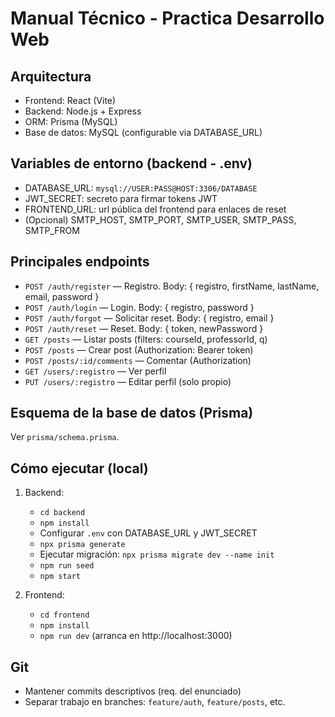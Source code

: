 # Manual Técnico - Practica Desarrollo Web

## Arquitectura
- Frontend: React (Vite)
- Backend: Node.js + Express
- ORM: Prisma (MySQL)
- Base de datos: MySQL (configurable via DATABASE_URL)

## Variables de entorno (backend - .env)
- DATABASE_URL: `mysql://USER:PASS@HOST:3306/DATABASE`
- JWT_SECRET: secreto para firmar tokens JWT
- FRONTEND_URL: url pública del frontend para enlaces de reset
- (Opcional) SMTP_HOST, SMTP_PORT, SMTP_USER, SMTP_PASS, SMTP_FROM

## Principales endpoints
- `POST /auth/register` — Registro. Body: { registro, firstName, lastName, email, password }
- `POST /auth/login` — Login. Body: { registro, password }
- `POST /auth/forgot` — Solicitar reset. Body: { registro, email }
- `POST /auth/reset` — Reset. Body: { token, newPassword }
- `GET /posts` — Listar posts (filters: courseId, professorId, q)
- `POST /posts` — Crear post (Authorization: Bearer token)
- `POST /posts/:id/comments` — Comentar (Authorization)
- `GET /users/:registro` — Ver perfil
- `PUT /users/:registro` — Editar perfil (solo propio)

## Esquema de la base de datos (Prisma)
Ver `prisma/schema.prisma`.

## Cómo ejecutar (local)
1. Backend:
   - `cd backend`
   - `npm install`
   - Configurar `.env` con DATABASE_URL y JWT_SECRET
   - `npx prisma generate`
   - Ejecutar migración: `npx prisma migrate dev --name init`
   - `npm run seed`
   - `npm start`

2. Frontend:
   - `cd frontend`
   - `npm install`
   - `npm run dev` (arranca en http://localhost:3000)

## Git
- Mantener commits descriptivos (req. del enunciado)
- Separar trabajo en branches: `feature/auth`, `feature/posts`, etc.

